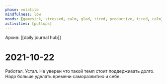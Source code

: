 ```yaml
---
phase: volatile
mindfulness: low
moods: [gamesick, stressed, calm, glad, tired, productive, tired, calm]
activities: [pullups]
---
```

Архив: [[daily journal hub]]
# 2021-10-22

Работал. Устал.
Не уверен что такой темп стоит поддерживать долго. 
Надо больше уделять времени саморазвитию и себе.